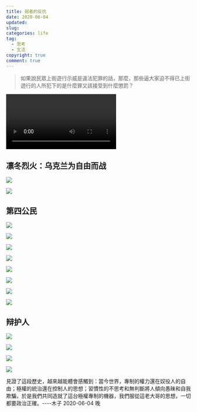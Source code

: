 ```yaml
---
title: 弱者的反抗
date: 2020-06-04
updated:
slug:
categories: life
tag:
  - 思考
  - 生活
copyright: true
comment: true
---
```


> 如果說民眾上街遊行示威是違法犯罪的話，那麼，那些逼大家迫不得已上街遊行的人所犯下的是什麼罪又該接受到什麼懲罰？

<video src="img/bbc.mp4" controls="controls" autoplay="autoplay">
</video>

## 凛冬烈火：乌克兰为自由而战

![](img/photo_2019-10-05_08-15-02.jpg)

![](img/photo_2019-10-05_18-58-55.jpg)


## 第四公民

![](img/photo_2020-04-13_18-59-26.jpg)

![](img/photo_2020-04-13_18-59-27.jpg)

![](img/photo_2020-04-13_18-59-30.jpg)

![](img/photo_2020-04-13_18-59-32.jpg)

![](img/photo_2020-04-13_18-59-34.jpg)

![](img/photo_2020-04-13_18-59-36.jpg)

![](img/photo_2020-04-13_18-59-38.jpg)

![](img/photo_2020-04-13_18-59-40.jpg)

## 辩护人

![](img/photo_2020-05-07_23-46-01.jpg)

![](img/photo_2020-05-07_23-45-57.jpg)

![](img/photo_2020-05-07_23-46-02.jpg)

![](img/photo_2020-05-07_23-45-56.jpg)


見證了這段歷史，越來越能體會感觸到：當今世界，專制的權力還在奴役人的自由；極權的統治還在控制人的思想；習慣性的不思考和無判斷將人傾向愚昧和自我欺騙，於是我們共同造就了這台極權專制的機器，我們服從這老大哥的思想，一切都要政治正確。----木子 2020-06-04 晚

[](img/bbc.mp4)